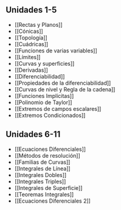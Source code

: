 ## Unidades 1-5

- [[Rectas y Planos]]
- [[Cónicas]]
- [[Topología]]
- [[Cuádricas]]
- [[Funciones de varias variables]]
- [[Límites]]
- [[Curvas y superficies]]
- [[Derivadas]]
- [[Diferenciabilidad]]
- [[Propiedades de la diferenciabilidad]]
- [[Curvas de nivel y Regla de la cadena]]
- [[Funciones Implícitas]]
- [[Polinomio de Taylor]]
- [[Extremos de campos escalares]]
- [[Extremos Condicionados]]

## Unidades 6-11

- [[Ecuaciones Diferenciales]]
- [[Métodos de resolución]]
- [[Familias de Curvas]]
- [[Integrales de Línea]]
- [[Integrales Dobles]]
- [[Integrales Triples]]
- [[Integrales de Superficie]]
- [[Teoremas Integrales]]
- [[Ecuaciones Diferenciales 2]]
